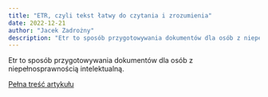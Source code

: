 ```yaml
---
title: "ETR, czyli tekst łatwy do czytania i zrozumienia"
date: 2022-12-21
author: "Jacek Zadrożny"
description: "Etr to sposób przygotowywania dokumentów dla osób z niepełnosprawnością intelektualną."
---
```


Etr to sposób przygotowywania dokumentów dla osób z niepełnosprawnością intelektualną.

[Pełna treść artykułu](https://dostepnik.substack.com/p/etr-czyli-tekst-atwy-do-czytania-242)
